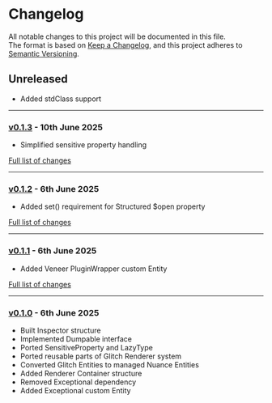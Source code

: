 # Changelog

All notable changes to this project will be documented in this file.<br>
The format is based on [Keep a Changelog](https://keepachangelog.com/en/1.0.0/),
and this project adheres to [Semantic Versioning](https://semver.org/spec/v2.0.0.html).

## Unreleased
- Added stdClass support

---

### [v0.1.3](https://github.com/decodelabs/nuance/commits/v0.1.3) - 10th June 2025

- Simplified sensitive property handling

[Full list of changes](https://github.com/decodelabs/nuance/compare/v0.1.2...v0.1.3)

---

### [v0.1.2](https://github.com/decodelabs/nuance/commits/v0.1.2) - 6th June 2025

- Added set() requirement for Structured $open property

[Full list of changes](https://github.com/decodelabs/nuance/compare/v0.1.1...v0.1.2)

---

### [v0.1.1](https://github.com/decodelabs/nuance/commits/v0.1.1) - 6th June 2025

- Added Veneer PluginWrapper custom Entity

[Full list of changes](https://github.com/decodelabs/nuance/compare/v0.1.0...v0.1.1)

---

### [v0.1.0](https://github.com/decodelabs/nuance/commits/v0.1.0) - 6th June 2025

- Built Inspector structure
- Implemented Dumpable interface
- Ported SensitiveProperty and LazyType
- Ported reusable parts of Glitch Renderer system
- Converted Glitch Entities to managed Nuance Entities
- Added Renderer Container structure
- Removed Exceptional dependency
- Added Exceptional custom Entity
